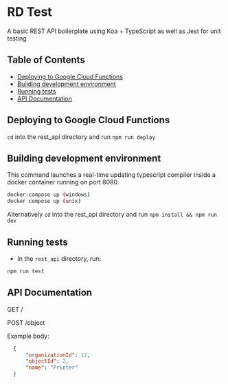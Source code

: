 # RD Test
A basic REST API boilerplate using Koa + TypeScript as well as Jest for unit testing

## Table of Contents
- [Deploying to Google Cloud Functions](#google-cloud-functions)
- [Building development environment](#building-development-environment)
- [Running tests](#running-tests)
- [API Documentation](#api-documentation)

## Deploying to Google Cloud Functions
```cd``` into the rest_api directory and run ```npm run deploy```

## Building development environment

This command launches a real-time updating typescript compiler inside a docker container running on port 8080.
```bash
docker-compose up (windows)
docker compose up (unix)
```
Alternatively ```cd``` into the rest_api directory and run ```npm install && npm run dev```

## Running tests

- In the ```rest_api``` directory, run: 
```bash
npm run test
```

## API Documentation

GET /

POST /object

Example body: 

```json
  {
      "organizationId": 12,
      "objectId": 2,
      "name": "Printer"
  }
```
